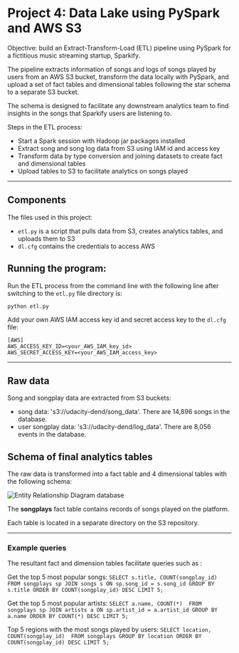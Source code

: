 
# Project 4: Data Lake using PySpark and AWS S3

Objective: build an Extract-Transform-Load (ETL) pipeline using PySpark for a fictitious music streaming startup, Sparkify. 

The pipeline extracts information of songs and logs of songs played by users from an AWS S3 bucket, transform the data locally with PySpark, and upload a set of fact tables and dimensional tables following the star schema to a separate S3 bucket. 

The schema is designed to facilitate any downstream analytics team to find insights in the songs that Sparkify users are listening to.

Steps in the ETL process:
* Start a Spark session with Hadoop jar packages installed 
* Extract song and song log data from S3 using IAM id and access key
* Transform data by type conversion and joining datasets to create fact and dimensional tables 
* Upload tables to S3 to facilitate analytics on songs played

---

## Components
The files used in this project:
* `etl.py` is a script that pulls data from S3, creates analytics tables, and uploads them to S3 
* `dl.cfg` contains the credentials to access AWS


## Running the program:
Run the ETL process from the command line with the following line after switching to the `etl.py` file directory is:
```
python etl.py
```

Add your own AWS IAM access key id and secret access key to the `dl.cfg` file:
```
[AWS]
AWS_ACCESS_KEY_ID=<your_AWS_IAM_key_id>
AWS_SECRET_ACCESS_KEY=<your_AWS_IAM_access_key>
```

---

## Raw data
Song and songplay data are extracted from S3 buckets:
* song data: 's3://udacity-dend/song_data'. There are 14,896 songs in the database.
* user songplay data: 's3://udacity-dend/log_data'. There are 8,056 events in the database.

## Schema of final analytics tables
The raw data is transformed into a fact table and 4 dimensional tables with the following schema:

![Entity Relationship Diagram database](https://app.lucidchart.com/publicSegments/view/cd53774a-7e16-43a3-931a-65396c8ffd3e/image.png)

The **songplays** fact table contains records of songs played on the platform.

Each table is located in a separate directory on the S3 repository. 

---

### Example queries
The resultant fact and dimension tables facilitate queries such as :

Get the top 5 most popular songs:
`SELECT s.title, COUNT(songplay_id) 
FROM songplays sp
JOIN songs s
ON sp.song_id = s.song_id
GROUP BY s.title
ORDER BY COUNT(songplay_id) DESC
LIMIT 5;`

Get the top 5 most popular artists:
`SELECT a.name, COUNT(*) 
FROM songplays sp
JOIN artists a
ON sp.artist_id = a.artist_id
GROUP BY a.name
ORDER BY COUNT(*) DESC
LIMIT 5;`

Top 5 regions with the most songs played by users:
`SELECT location, COUNT(songplay_id) 
FROM songplays
GROUP BY location
ORDER BY COUNT(songplay_id) DESC
LIMIT 5;`